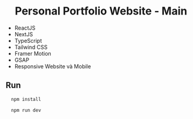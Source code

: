 <div align="center"> 
  <h1>Personal Portfolio Website - Main</h1>  
</div>  
 
- ReactJS  
- NextJS
- TypeScript 
- Tailwind CSS 
- Framer Motion  
- GSAP
- Responsive Website và Mobile
 
## Run
 
```bash
  npm install
```
```bash
  npm run dev
```
